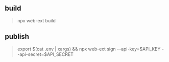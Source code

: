 ## build

> npx web-ext build

## publish

> export $(cat .env | xargs) && npx web-ext sign --api-key=$API_KEY --api-secret=$API_SECRET

